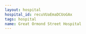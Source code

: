 ```yaml
---
layout: hospital
hospital_id: recuVUaEmaDCUoGAx
tags: hospital
name: Great Ormond Street Hospital
---
```

